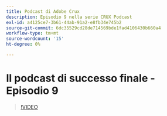 ```yaml
---
title: Podcast di Adobe Crux
description: Episodio 9 nella serie CRUX Podcast
exl-id: a4125ce7-3b61-44ab-91a2-e8fb34e745b2
source-git-commit: 6dc35529cd28de714569bde1fad4106430b660a4
workflow-type: tm+mt
source-wordcount: '15'
ht-degree: 0%

---
```


# Il podcast di successo finale - Episodio 9

>[!VIDEO](https://video.tv.adobe.com/v/3429770?quality=12learn=on)

